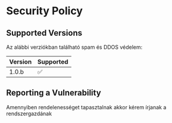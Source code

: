 # Security Policy

## Supported Versions

Az alábbi verziókban található spam és DDOS védelem:

| Version | Supported          |
| ------- | ------------------ |
| 1.0.b   | :white_check_mark: |

## Reporting a Vulnerability

Amennyiben rendelenességet tapasztalnak akkor kérem írjanak a rendszergazdának
